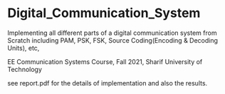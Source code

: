 # Digital_Communication_System
Implementing all different parts of a digital communication system from Scratch including PAM, PSK, FSK, Source Coding(Encoding &amp; Decoding Units), etc,

EE Communication Systems Course, Fall 2021, Sharif University of Technology

see report.pdf for the details of implementation and also the results.
